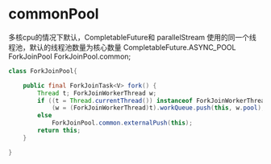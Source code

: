 # commonPool
多核cpu的情况下默认，CompletableFuture和 parallelStream 使用的同一个线程池，默认的线程池数量为核心数量
CompletableFuture.ASYNC_POOL
ForkJoinPool ForkJoinPool.common;
```java
class ForkJoinPool{

    public final ForkJoinTask<V> fork() {
        Thread t; ForkJoinWorkerThread w;
        if ((t = Thread.currentThread()) instanceof ForkJoinWorkerThread)
            (w = (ForkJoinWorkerThread)t).workQueue.push(this, w.pool);
        else
            ForkJoinPool.common.externalPush(this);
        return this;
    }

}


```








